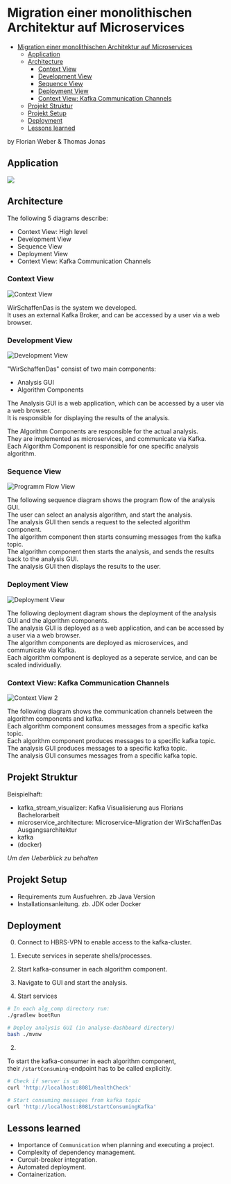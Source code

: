 # Migration einer monolithischen Architektur auf Microservices

- [Migration einer monolithischen Architektur auf Microservices](#migration-einer-monolithischen-architektur-auf-microservices)
  - [Application](#application)
  - [Architecture](#architecture)
    - [Context View](#context-view)
    - [Development View](#development-view)
    - [Sequence View](#sequence-view)
    - [Deployment View](#deployment-view)
    - [Context View: Kafka Communication Channels](#context-view-kafka-communication-channels)
  - [Projekt Struktur](#projekt-struktur)
  - [Projekt Setup](#projekt-setup)
  - [Deployment](#deployment)
  - [Lessons learned](#lessons-learned)

by Florian Weber & Thomas Jonas

## Application

![](2023-10-12-19-22-32.png)


## Architecture

The following 5 diagrams describe:
- Context View: High level
- Development View
- Sequence View
- Deployment View
- Context View: Kafka Communication Channels

### Context View

![Context View](./docs/diagramme/final/Kontextsicht.png)

WirSchaffenDas is the system we developed.\
It uses an external Kafka Broker, and can be accessed by a user via a web browser.

### Development View

![Development View](./docs/diagramme/final/Bausteinsicht.png)

"WirSchaffenDas" consist of two main components:
- Analysis GUI
- Algorithm Components

The Analysis GUI is a web application, which can be accessed by a user via a web browser.\
It is responsible for displaying the results of the analysis.

The Algorithm Components are responsible for the actual analysis.\
They are implemented as microservices, and communicate via Kafka.\
Each Algorithm Component is responsible for one specific analysis algorithm.


### Sequence View

![Programm Flow View](docs/diagramme/final/Sequenzdiagramm.png)

The following sequence diagram shows the program flow of the analysis GUI.\
The user can select an analysis algorithm, and start the analysis.\
The analysis GUI then sends a request to the selected algorithm component.\
The algorithm component then starts consuming messages from the kafka topic.\
The algorithm component then starts the analysis, and sends the results back to the analysis GUI.\
The analysis GUI then displays the results to the user.

### Deployment View

![Deployment View](./docs/diagramme/final/verteilungssicht.png)

The following deployment diagram shows the deployment of the analysis GUI and the algorithm components.\
The analysis GUI is deployed as a web application, and can be accessed by a user via a web browser.\
The algorithm components are deployed as microservices, and communicate via Kafka.\
Each algorithm component is deployed as a seperate service, and can be scaled individually.

### Context View: Kafka Communication Channels

![Context View 2](docs/diagramme/final/context-view-final.png)

The following diagram shows the communication channels between the algorithm components and kafka.\
Each algorithm component consumes messages from a specific kafka topic.\
Each algorithm component produces messages to a specific kafka topic.\
The analysis GUI produces messages to a specific kafka topic.\
The analysis GUI consumes messages from a specific kafka topic.



## Projekt Struktur

Beispielhaft:

- kafka_stream_visualizer: Kafka Visualisierung aus Florians Bachelorarbeit
- microservice_architecture: Microservice-Migration der WirSchaffenDas Ausgangsarchitektur
- kafka
- (docker)

*Um den Ueberblick zu behalten*

## Projekt Setup

- Requirements zum Ausfuehren. zb Java Version
- Installationsanleitung. zb. JDK oder Docker

## Deployment

0. Connect to HBRS-VPN to enable access to the kafka-cluster.
1. Execute services in seperate shells/processes.
2. Start kafka-consumer in each algorithm component.
3. Navigate to GUI and start the analysis.


1. Start services

```bash
# In each alg_comp directory run:
./gradlew bootRun

# Deploy analysis GUI (in analyse-dashboard directory)
bash ./mvnw

```

2. 

To start the kafka-consumer in each algorithm component,\
their `/startConsuming`-endpoint has to be called explicitly.

```bash
# Check if server is up
curl 'http://localhost:8081/healthCheck'

# Start consuming messages from kafka topic
curl 'http://localhost:8081/startConsumingKafka'
```


## Lessons learned

- Importance of `Communication` when planning and executing a project.
- Complexity of dependency management.
- Curcuit-breaker integration.
- Automated deployment.
- Containerization.
